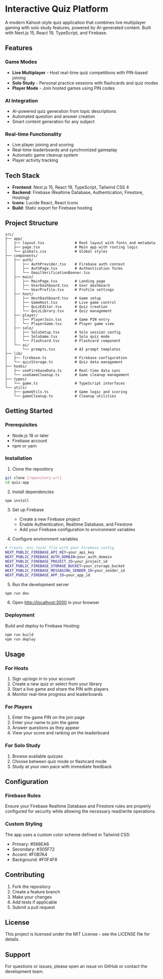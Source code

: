 # Interactive Quiz Platform

A modern Kahoot-style quiz application that combines live multiplayer gaming with solo study features, powered by AI-generated content. Built with Next.js 15, React 19, TypeScript, and Firebase.

## Features

### Game Modes
- **Live Multiplayer** - Host real-time quiz competitions with PIN-based joining
- **Solo Study** - Personal practice sessions with flashcards and quiz modes  
- **Player Mode** - Join hosted games using PIN codes

### AI Integration
- AI-powered quiz generation from topic descriptions
- Automated question and answer creation
- Smart content generation for any subject

### Real-time Functionality
- Live player joining and scoring
- Real-time leaderboards and synchronized gameplay
- Automatic game cleanup system
- Player activity tracking

## Tech Stack

- **Frontend**: Next.js 15, React 19, TypeScript, Tailwind CSS 4
- **Backend**: Firebase (Realtime Database, Authentication, Firestore, Hosting)
- **Icons**: Lucide React, React Icons
- **Build**: Static export for Firebase hosting

## Project Structure

```
src/
├── app/
│   ├── layout.tsx              # Root layout with fonts and metadata
│   ├── page.tsx                # Main app with routing logic
│   └── globals.css             # Global styles
├── components/
│   ├── auth/
│   │   ├── AuthProvider.tsx    # Firebase auth context
│   │   ├── AuthPage.tsx        # Authentication forms
│   │   └── EmailVerificationBanner.tsx
│   ├── main/
│   │   ├── MainPage.tsx        # Landing page
│   │   ├── UserDashboard.tsx   # User dashboard
│   │   └── UserProfile.tsx     # Profile settings
│   ├── host/
│   │   ├── HostDashboard.tsx   # Game setup
│   │   ├── GameHost.tsx        # Live game control
│   │   ├── QuizEditor.tsx      # Quiz creation
│   │   └── QuizLibrary.tsx     # Quiz management
│   ├── player/
│   │   ├── PlayerJoin.tsx      # Game PIN entry
│   │   └── PlayerGame.tsx      # Player game view
│   ├── solo/
│   │   ├── SoloSetup.tsx       # Solo session config
│   │   ├── SoloGame.tsx        # Solo quiz mode
│   │   └── Flashcard.tsx       # Flashcard component
│   └── ai/
│       └── prompts.tsx         # AI prompt templates
├── lib/
│   ├── firebase.ts             # Firebase configuration
│   └── quizStorage.ts          # Quiz data management
├── hooks/
│   ├── useFirebaseData.ts      # Real-time data sync
│   └── useGameCleanup.ts       # Game cleanup management
├── types/
│   └── game.ts                 # TypeScript interfaces
└── utils/
    ├── gameUtils.ts            # Game logic and scoring
    └── gameCleanup.ts          # Cleanup utilities
```

## Getting Started

### Prerequisites
- Node.js 18 or later
- Firebase account
- npm or yarn

### Installation

1. Clone the repository
```bash
git clone [repository-url]
cd quiz-app
```

2. Install dependencies
```bash
npm install
```

3. Set up Firebase
   - Create a new Firebase project
   - Enable Authentication, Realtime Database, and Firestore
   - Add your Firebase configuration to environment variables

4. Configure environment variables
```bash
# Create .env.local file with your Firebase config
NEXT_PUBLIC_FIREBASE_API_KEY=your_api_key
NEXT_PUBLIC_FIREBASE_AUTH_DOMAIN=your_auth_domain
NEXT_PUBLIC_FIREBASE_PROJECT_ID=your_project_id
NEXT_PUBLIC_FIREBASE_STORAGE_BUCKET=your_storage_bucket
NEXT_PUBLIC_FIREBASE_MESSAGING_SENDER_ID=your_sender_id
NEXT_PUBLIC_FIREBASE_APP_ID=your_app_id
```

5. Run the development server
```bash
npm run dev
```

6. Open [http://localhost:3000](http://localhost:3000) in your browser

### Deployment

Build and deploy to Firebase Hosting:

```bash
npm run build
npm run deploy
```

## Usage

### For Hosts
1. Sign up/sign in to your account
2. Create a new quiz or select from your library
3. Start a live game and share the PIN with players
4. Monitor real-time progress and leaderboards

### For Players
1. Enter the game PIN on the join page
2. Enter your name to join the game
3. Answer questions as they appear
4. View your score and ranking on the leaderboard

### For Solo Study
1. Browse available quizzes
2. Choose between quiz mode or flashcard mode
3. Study at your own pace with immediate feedback

## Configuration

### Firebase Rules
Ensure your Firebase Realtime Database and Firestore rules are properly configured for security while allowing the necessary read/write operations.

### Custom Styling
The app uses a custom color scheme defined in Tailwind CSS:
- Primary: #568EA6
- Secondary: #305F72
- Accent: #F0B7A4
- Background: #F0F4F8

## Contributing

1. Fork the repository
2. Create a feature branch
3. Make your changes
4. Add tests if applicable
5. Submit a pull request

## License

This project is licensed under the MIT License - see the LICENSE file for details.

## Support

For questions or issues, please open an issue on GitHub or contact the development team.
